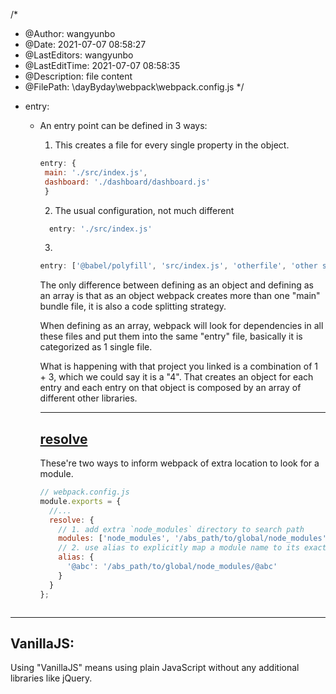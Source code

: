 <!--
 * @Author: wangyunbo
 * @Date: 2021-07-07 08:58:27
 * @LastEditors: wangyunbo
 * @LastEditTime: 2021-07-09 17:42:36
 * @Description: file content
 * @FilePath: \dayByday\webpack\webpack.config.md
-->
/*
 * @Author: wangyunbo
 * @Date: 2021-07-07 08:58:27
 * @LastEditors: wangyunbo
 * @LastEditTime: 2021-07-07 08:58:35
 * @Description: file content
 * @FilePath: \dayByday\webpack\webpack.config.js
 */


- entry:    

  - An entry point can be defined in 3 ways:

    1) This creates a file for every single property in the object.
    ```js
    entry: {
     main: './src/index.js',
     dashboard: './dashboard/dashboard.js'
     }
    ```

    2) The usual configuration, not much different

    ```js
      entry: './src/index.js'
    ```
    3) 
    ```js
    entry: ['@babel/polyfill', 'src/index.js', 'otherfile', 'other something']
    ```
    The only difference between defining as an object and defining as an array is that as an object webpack creates more than one "main" bundle file, it is also a code splitting strategy.

    When defining as an array, webpack will look for dependencies in all these files and put them into the same "entry" file, basically it is categorized as 1 single file.

    What is happening with that project you linked is a combination of 1 + 3, which we could say it is a "4". That creates an object for each entry and each entry on that object is composed by an array of different other libraries.

    ------------------------

    ## [resolve](https://webpack.js.org/configuration/resolve/#resolve)

    These're two ways to inform webpack of extra location to look for a module.

    ```js
    // webpack.config.js
    module.exports = {
      //...
      resolve: {
        // 1. add extra `node_modules` directory to search path
        modules: ['node_modules', '/abs_path/to/global/node_modules'],
        // 2. use alias to explicitly map a module name to its exact location
        alias: {
          '@abc': '/abs_path/to/global/node_modules/@abc'
        }
      }
    };
  ```
-----------

## VanillaJS:
Using "VanillaJS" means using plain JavaScript without any additional libraries like jQuery.